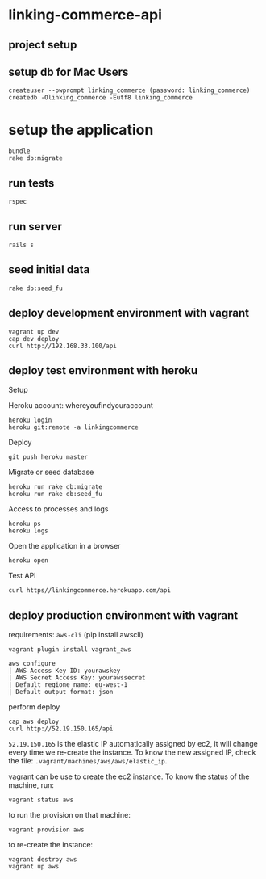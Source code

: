 # linking-commerce-api

## project setup

## setup db for Mac Users

```
createuser --pwprompt linking_commerce (password: linking_commerce)
createdb -Olinking_commerce -Eutf8 linking_commerce
```

# setup the application

```
bundle
rake db:migrate
```

## run tests

```
rspec
```

## run server

```
rails s
```

## seed initial data

```
rake db:seed_fu
```

## deploy development environment with vagrant

```
vagrant up dev
cap dev deploy
curl http://192.168.33.100/api
```

## deploy test environment with heroku

Setup

Heroku account: whereyoufindyouraccount

```
heroku login
heroku git:remote -a linkingcommerce
```

Deploy

```
git push heroku master
```

Migrate or seed database

```
heroku run rake db:migrate
heroku run rake db:seed_fu
```

Access to processes and logs

```
heroku ps
heroku logs
```

Open the application in a browser

```
heroku open
```

Test API

```
curl https//linkingcommerce.herokuapp.com/api
```

## deploy production environment with vagrant

requirements: `aws-cli` (pip install awscli)

```
vagrant plugin install vagrant_aws
```

```
aws configure
| AWS Access Key ID: yourawskey
| AWS Secret Access Key: yourawssecret
| Default regione name: eu-west-1
| Default output format: json

```

perform deploy

```
cap aws deploy
curl http://52.19.150.165/api
```

`52.19.150.165` is the elastic IP automatically assigned by ec2, it
will change every time we re-create the instance. To know the new
assigned IP, check the file: `.vagrant/machines/aws/aws/elastic_ip`.

vagrant can be use to create the ec2 instance. To know the status of
the machine, run:

```
vagrant status aws
```

to run the provision on that machine:

```
vagrant provision aws
```

to re-create the instance:

```
vagrant destroy aws
vagrant up aws
```
